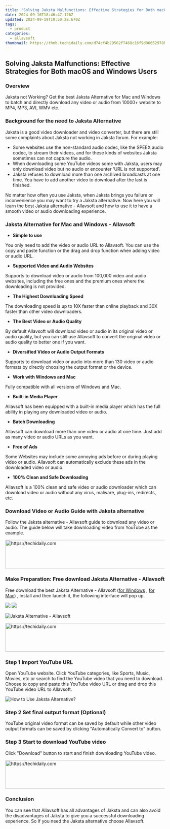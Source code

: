 ```yaml
---
title: "Solving Jaksta Malfunctions: Effective Strategies for Both macOS and Windows Users"
date: 2024-09-16T18:46:47.126Z
updated: 2024-09-19T19:50:28.670Z
tags:
  - product
categories:
  - allavsoft
thumbnail: https://thmb.techidaily.com/d74cf4b29502f7468c16f9d06652978b0acc41463aa1502d9a044d265c2e75a4.jpg
---
```


## Solving Jaksta Malfunctions: Effective Strategies for Both macOS and Windows Users

### Overview

Jaksta not Working? Get the best Jaksta Alternative for Mac and Windows to batch and directly download any video or audio from 10000+ website to MP4, MP3, AVI, WMV etc.

### Background for the need to Jaksta Alternative

Jaksta is a good video downloader and video converter, but there are still some complaints about Jaksta not working in Jaksta forum. For example:

* Some websites use the non-standard audio codec, like the SPEEX audio codec, to stream their videos, and for these kinds of websites Jaksta sometimes can not capture the audio.
* When downloading some YouTube videos some with Jaksta, users may only download video but no audio or encounter 'URL is not supported'.
* Jaksta refuses to download more than one archived broadcasts at one time. You have to add another video to download after the last is finished.

No matter how often you use Jaksta, when Jaksta brings you failure or inconvenience you may want to try a Jaksta alternative. Now here you will learn the best Jaksta alternative - Allavsoft and how to use it to have a smooth video or audio downloading experience.

### Jaksta Alternative for Mac and Windows - Allavsoft

* **Simple to use**

You only need to add the video or audio URL to Allavsoft. You can use the copy and paste function or the drag and drop function when adding video or audio URL.

* **Supported Video and Audio Websites**

Supports to download video or audio from 100,000 video and audio websites, including the free ones and the premium ones where the downloading is not provided.

* **The Highest Downloading Speed**

The downloading speed is up to 10X faster than online playback and 30X faster than other video downloaders.

* **The Best Video or Audio Quality**

By default Allavsoft will download video or audio in its original video or audio quality, but you can still use Allavsoft to convert the original video or audio quality to better one if you want.

* **Diversified Video or Audio Output Formats**

Supports to download video or audio into more than 130 video or audio formats by directly choosing the output format or the device.

* **Work with Windows and Mac**

Fully compatible with all versions of Windows and Mac.

* **Built-in Media Player**

Allavsoft has been equipped with a built-in media player which has the full ability in playing any downloaded video or audio.

* **Batch Downloading**

Allavsoft can download more than one video or audio at one time. Just add as many video or audio URLs as you want.

* **Free of Ads**

Some Websites may include some annoying ads before or during playing video or audio. Allavsoft can automatically exclude these ads in the downloaded video or audio.

* **100% Clean and Safe Downloading**

Allavsoft is a 100% clean and safe video or audio downloader which can download video or audio without any virus, malware, plug-ins, redirects, etc.

### Download Video or Audio Guide with Jaksta alternative

Follow the Jaksta alternative - Allavsoft guide to download any video or audio. The guide below will take downloading video from YouTube as the example.

<!-- affiliate ads begin -->
<a href="https://wigfever.sjv.io/c/5597632/2014859/22899" target="_top" id="2014859">
  <img src="//a.impactradius-go.com/display-ad/22899-2014859" border="0" alt="https://techidaily.com" width="728" height="90"/>
</a>
<img height="0" width="0" src="https://wigfever.sjv.io/i/5597632/2014859/22899" style="position:absolute;visibility:hidden;" border="0" />
<!-- affiliate ads end -->

### Make Preparation: Free download Jaksta Alternative - Allavsoft

Free download the best Jaksta Alternative - Allavsoft ([for Windows](https://tools.techidaily.com/allavsoft/products/) , [for Mac](https://tools.techidaily.com/allavsoft/products/)) , install and then launch it, the following interface will pop up.

[![](https://www.allavsoft.com/how-to/../images/how-to/free-download-win.jpg)](https://tools.techidaily.com/allavsoft/products/) [![](https://www.allavsoft.com/how-to/../images/how-to/free-download-mac.jpg)](https://tools.techidaily.com/allavsoft/products/)

![Jaksta Alternative - Allavsoft](https://www.allavsoft.com/how-to/../images/allavsoft/screen-shot-600.jpg)

<!-- affiliate ads begin -->
<a href="https://aligracehair.sjv.io/c/5597632/1997722/19272" target="_top" id="1997722">
  <img src="//a.impactradius-go.com/display-ad/19272-1997722" border="0" alt="https://techidaily.com" width="728" height="90"/>
</a>
<img height="0" width="0" src="https://aligracehair.sjv.io/i/5597632/1997722/19272" style="position:absolute;visibility:hidden;" border="0" />
<!-- affiliate ads end -->

### Step 1 Import YouTube URL

Open YouTube website. Click YouTube categories, like Sports, Music, Movies, etc or search to find the YouTube video that you need to download. Choose to copy and paste this YouTube video URL or drag and drop this YouTube video URL to Allavsoft.

![How to Use Jaksta Alternative?](https://www.allavsoft.com/how-to/../images/how-to/download-rtmp-video/download-rtmp-video.jpg)

### Step 2 Set final output format (Optional)

YouTube original video format can be saved by default while other video output formats can be saved by clicking "Automatically Convert to" button.

### Step 3 Start to download YouTube video

Click "Download" button to start and finish downloading YouTube video.

<!-- affiliate ads begin -->
<a href="https://appsumo.8odi.net/c/5597632/2044582/7443" target="_top" id="2044582">
  <img src="//a.impactradius-go.com/display-ad/7443-2044582" border="0" alt="https://techidaily.com" width="728" height="90"/>
</a>
<img height="0" width="0" src="https://appsumo.8odi.net/i/5597632/2044582/7443" style="position:absolute;visibility:hidden;" border="0" />
<!-- affiliate ads end -->

### Conclusion

You can see that Allavsoft has all advantages of Jaksta and can also avoid the disadvantages of Jaksta to give you a successful downloading experience. So if you need the Jaksta alternative choose Allavsoft.

<ins class="adsbygoogle"
     style="display:block"
     data-ad-format="autorelaxed"
     data-ad-client="ca-pub-7571918770474297"
     data-ad-slot="1223367746"></ins>

<ins class="adsbygoogle"
     style="display:block"
     data-ad-client="ca-pub-7571918770474297"
     data-ad-slot="8358498916"
     data-ad-format="auto"
     data-full-width-responsive="true"></ins>
